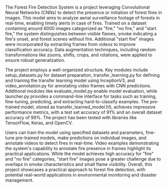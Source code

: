 The Forest Fire Detection System is a project leveraging Convolutional Neural Networks (CNNs) to detect the presence or initiation of forest fires in images. This model aims to analyze aerial surveillance footage of forests in real-time, enabling timely alerts in case of fires. Trained on a dataset containing around 6000 images categorized as "fire," "no fire," and "start fire," the system distinguishes between visible flames, smoke indicating a fire's onset, and forest scenes without fire. Additional "start fire" images were incorporated by extracting frames from videos to improve classification accuracy. Data augmentation techniques, including random transformations like zooms, shifts, crops, and rotations, were applied to ensure robust generalization.

The project employs a well-organized structure. Key modules include setup_datasets.py for dataset preparation, transfer_learning.py for defining and training the transfer learning model using InceptionV3, and video_annotation.py for annotating video frames with CNN predictions. Additional modules like evaluate_model.py enable model evaluation, while launcher.py provides a command-line interface for tasks such as training, fine-tuning, predicting, and extracting hard-to-classify examples. The pre-trained model, stored as transfer_learned_model.h5, achieves impressive performance metrics, with a test set accuracy of 91% and an overall dataset accuracy of 99%. The project has been tested with libraries like TensorFlow, Keras, and OpenCV.

Users can train the model using specified datasets and parameters, fine-tune pre-trained models, make predictions on individual images, and annotate videos to detect fires in real-time. Video examples demonstrating the system's capability to annotate fire presence in frames highlight its practical applications. While the model achieves high accuracy for "fire" and "no fire" categories, "start fire" images pose a greater challenge due to overlaps in smoke characteristics and small flame visibility. Overall, this project showcases a practical approach to forest fire detection, with potential real-world applications in environmental monitoring and disaster management.

